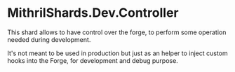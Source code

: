 # MithrilShards.Dev.Controller

This shard allows to have control over the forge, to perform some operation needed during development.

It's not meant to be used in production but just as an helper to inject custom hooks into the Forge, for development and debug purpose.